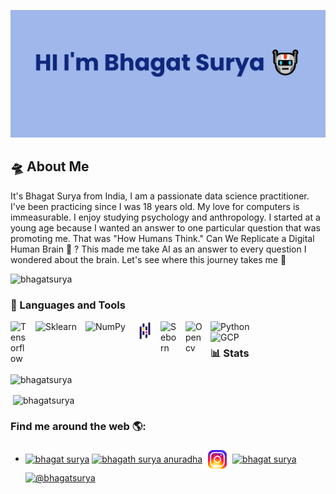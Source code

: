 ![ScreenShot](https://github.com/BhagatSurya/BhagatSurya/blob/99c4a47e075c952473599f56173881531cd66811/banner%20(1).png)
## 🛸 About Me
It's Bhagat Surya from India, I am a passionate data science practitioner. I've been practicing since I was 18 years old. My love for computers is immeasurable. I enjoy studying psychology and anthropology. I started at a young age because I wanted an answer to one particular question that was promoting me. That was "How Humans Think." Can We Replicate a Digital Human Brain 🧠 ? This made me take AI as an answer to every question I wondered about the brain. Let's see where this journey takes me 🌊
<p align="left"> <img src="https://komarev.com/ghpvc/?username=bhagatsurya&label=Profile%20views&color=0e75b6&style=flat" alt="bhagatsurya" /> </p>

### 🧰 Languages and Tools
<p align="left"> <img alt="Python" width="30px" style="padding-right:10px;" src="https://cdn.jsdelivr.net/gh/devicons/devicon/icons/python/python-plain.svg" />
<img align="left" alt="Tensorflow" width="30px" style="padding-right:10px;" src="https://upload.wikimedia.org/wikipedia/commons/2/2d/Tensorflow_logo.svg" />
<img align="left" alt="Sklearn" width="70px" style="padding-right:10px;" src="https://upload.wikimedia.org/wikipedia/commons/0/05/Scikit_learn_logo_small.svg" />
<img align="left" alt="NumPy" width="70px" style="padding-right:10px;" src="https://www.freecodecamp.org/news/content/images/size/w2000/2020/07/numpy.png" />
<img align="left" alt="pandas" width="30px" style="padding-right:10px;"src="https://raw.githubusercontent.com/devicons/devicon/2ae2a900d2f041da66e950e4d48052658d850630/icons/pandas/pandas-original.svg" />
<img align="left" alt="Seborn" width="30px" style="padding-right:10px;" src="https://seaborn.pydata.org/_images/logo-mark-lightbg.svg" />
<img align="left" alt="Open cv" width="30px" style="padding-right:10px;" src="https://opencv.org/wp-content/uploads/2022/05/logo.png" />
<img align="left" alt="GCP" width="150px" style="padding-right:10px;" src="https://upload.wikimedia.org/wikipedia/commons/thumb/5/51/Google_Cloud_logo.svg/768px-Google_Cloud_logo.svg.png?20210208232155" />
 </p>



<!--[![BhagatSurya's GitHub activity graph](https://activity-graph.herokuapp.com/graph?username=BhagatSurya&&theme=xcode)](https://github.com/BhagatSurya)-->

<h3 align="left">📊 Stats</h3>
<p><img align="center" src="https://github-readme-streak-stats.herokuapp.com/?user=bhagatsurya&" alt="bhagatsurya" /></p>
<p>&nbsp;<img align="center" src="https://github-readme-stats.vercel.app/api?username=bhagatsurya&show_icons=true&locale=en" alt="bhagatsurya" /></p>


### Find me around the web 🌎:
- <a href="https://www.linkedin.com/in/Bhagatsurya/"><img align="center" src="https://raw.githubusercontent.com/rahuldkjain/github-profile-readme-generator/master/src/images/icons/Social/linked-in-alt.svg" alt="bhagat surya" height="30" width="40" /></a> 
<a href="https://www.facebook.com/profile.php?id=100075200469528" target="blank"><img align="center" src="https://raw.githubusercontent.com/rahuldkjain/github-profile-readme-generator/master/src/images/icons/Social/facebook.svg" alt="bhagath surya anuradha" height="30" width="40" /></a>
<a href="https://instagram.com/bhagat_surya_anuradha" target="blank"><img align="center" src="https://github.com/BhagatSurya/BhagatSurya/blob/main/icons8-instagram-48.png" height="40" width="40" /></a>
<a href="https://www.youtube.com/channel/UCNTFyybapEpjnQnef4gewqg" target="blank"><img align="center" src="https://raw.githubusercontent.com/rahuldkjain/github-profile-readme-generator/master/src/images/icons/Social/youtube.svg" alt="bhagat surya" height="30" width="40" /></a>
<a href="https://medium.com/@bhagatsurya69" target="blank"><img align="center" src="https://cdn-icons-png.flaticon.com/512/5968/5968885.png" alt="@bhagatsurya" height="40" width="40" /></a>
